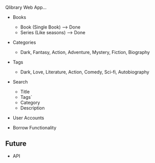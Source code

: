 Qlibrary Web App...

-   Books
    -   Book (Single Book)  --> Done
    -   Series (Like seasons)   --> Done

-   Categories
    -   Dark, Fantasy, Action, Adventure, Mystery, Fiction, Biography

-   Tags
    -   Dark, Love, Literature, Action, Comedy, Sci-fi, Autobiography

-   Search
    -   Title
    -   Tags`
    -   Category
    -   Description

-   User Accounts
-   Borrow Functionality

##  Future
-   API